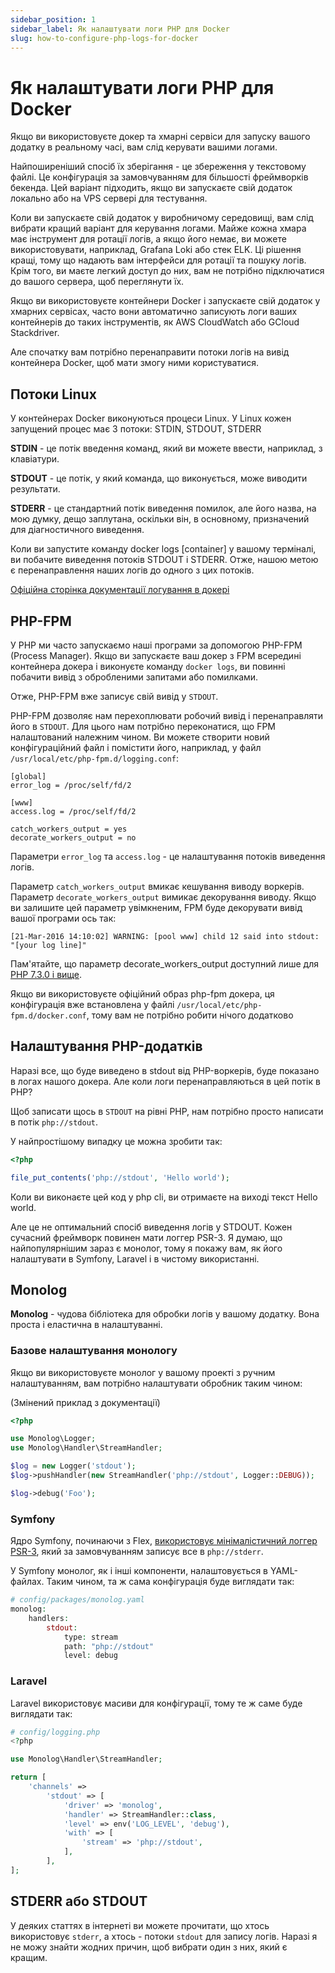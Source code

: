 ```yaml
---
sidebar_position: 1
sidebar_label: Як налаштувати логи PHP для Docker
slug: how-to-configure-php-logs-for-docker
---
```


# Як налаштувати логи PHP для Docker

Якщо ви використовуєте докер та хмарні сервіси для запуску вашого додатку в реальному часі, вам слід керувати вашими логами.

Найпоширеніший спосіб їх зберігання - це збереження у текстовому файлі. Це конфігурація за замовчуванням для більшості 
фреймворків бекенда. Цей варіант підходить, якщо ви запускаєте свій додаток локально або на VPS сервері для тестування.

Коли ви запускаєте свій додаток у виробничому середовищі, вам слід вибрати кращий варіант для керування логами. 
Майже кожна хмара має інструмент для ротації логів, а якщо його немає, ви можете використовувати, наприклад, Grafana Loki 
або стек ELK. Ці рішення кращі, тому що надають вам інтерфейси для ротації та пошуку логів. Крім того, 
ви маєте легкий доступ до них, вам не потрібно підключатися до вашого сервера, щоб переглянути їх.

Якщо ви використовуєте контейнери Docker і запускаєте свій додаток у хмарних сервісах, часто вони автоматично записують
логи ваших контейнерів до таких інструментів, як AWS CloudWatch або GCloud Stackdriver.

Але спочатку вам потрібно перенаправити потоки логів на вивід контейнера Docker, щоб мати змогу ними користуватися.

## Потоки Linux

У контейнерах Docker виконуються процеси Linux. У Linux кожен запущений процес має 3 потоки: STDIN, STDOUT, STDERR

**STDIN** - це потік введення команд, який ви можете ввести, наприклад, з клавіатури.

**STDOUT** - це потік, у який команда, що виконується, може виводити результати.

**STDERR** - це стандартний потік виведення помилок, але його назва, на мою думку, дещо заплутана, оскільки він, 
в основному, призначений для діагностичного виведення.

Коли ви запустите команду docker logs [container] у вашому терміналі, ви побачите виведення потоків STDOUT і STDERR. 
Отже, нашою метою є перенаправлення наших логів до одного з цих потоків.

[Офіційна сторінка документації логування в докері](https://docs.docker.com/config/containers/logging/)

## PHP-FPM
У PHP ми часто запускаємо наші програми за допомогою PHP-FPM (Process Manager). 
Якщо ви запускаєте ваш докер з FPM всередині контейнера докера і виконуєте команду `docker logs`, 
ви повинні побачити вивід з обробленими запитами або помилками.

Отже, PHP-FPM вже записує свій вивід у `STDOUT`.

PHP-FPM дозволяє нам перехоплювати робочий вивід і перенаправляти його в `STDOUT`. Для цього нам потрібно переконатися, 
що FPM налаштований належним чином. Ви можете створити новий конфігураційний файл і помістити його, наприклад, 
у файл `/usr/local/etc/php-fpm.d/logging.conf`:

```
[global]
error_log = /proc/self/fd/2

[www]
access.log = /proc/self/fd/2

catch_workers_output = yes
decorate_workers_output = no
```

Параметри `error_log` та `access.log` - це налаштування потоків виведення логів.

Параметр `catch_workers_output` вмикає кешування виводу воркерів. Параметр `decorate_workers_output` вимикає декорування виводу.
Якщо ви залишите цей параметр увімкненим, FPM буде декорувати вивід вашої програми ось так:
```
[21-Mar-2016 14:10:02] WARNING: [pool www] child 12 said into stdout: "[your log line]"
```

Пам'ятайте, що параметр decorate_workers_output доступний лише для [PHP 7.3.0 і вище](https://www.php.net/manual/en/install.fpm.configuration.php#decorate-workers-output).

Якщо ви використовуєте офіційний образ php-fpm докера, ця конфігурація вже встановлена 
у файлі `/usr/local/etc/php-fpm.d/docker.conf`, тому вам не потрібно робити нічого додатково 

## Налаштування PHP-додатків

Наразі все, що буде виведено в stdout від PHP-воркерів, буде показано в логах нашого докера. 
Але коли логи перенаправляються в цей потік в PHP?

Щоб записати щось в `STDOUT` на рівні PHP, нам потрібно просто написати в потік `php://stdout`.

У найпростішому випадку це можна зробити так:
```php
<?php

file_put_contents('php://stdout', 'Hello world');
```
Коли ви виконаєте цей код у php cli, ви отримаєте на виході текст Hello world.

Але це не оптимальний спосіб виведення логів у STDOUT. Кожен сучасний фреймворк повинен мати логгер PSR-3. Я думаю, 
що найпопулярнішим зараз є монолог, тому я покажу вам, як його налаштувати в Symfony, Laravel і в чистому використанні.

## Monolog

**Monolog** - чудова бібліотека для обробки логів у вашому додатку. Вона проста і еластична в налаштуванні.

### Базове налаштування монологу

Якщо ви використовуєте монолог у вашому проекті з ручним налаштуванням, вам потрібно налаштувати обробник таким чином:

(Змінений приклад з документації)
```php
<?php

use Monolog\Logger;
use Monolog\Handler\StreamHandler;

$log = new Logger('stdout');
$log->pushHandler(new StreamHandler('php://stdout', Logger::DEBUG));

$log->debug('Foo');
```

### Symfony

Ядро Symfony, починаючи з Flex, [використовує мінімалістичний логгер PSR-3](https://symfony.com/blog/new-in-symfony-3-4-minimalist-psr-3-logger), 
який за замовчуванням записує все в `php://stderr`.

У Symfony монолог, як і інші компоненти, налаштовується в YAML-файлах. Таким чином, та ж сама конфігурація буде виглядати так:
```php
# config/packages/monolog.yaml
monolog:
    handlers:
        stdout:
            type: stream
            path: "php://stdout"
            level: debug
```

### Laravel

Laravel використовує масиви для конфігурації, тому те ж саме буде виглядати так:
```php
# config/logging.php
<?php

use Monolog\Handler\StreamHandler;

return [
    'channels' =>
        'stdout' => [
            'driver' => 'monolog',
            'handler' => StreamHandler::class,
            'level' => env('LOG_LEVEL', 'debug'),
            'with' => [
                'stream' => 'php://stdout',
            ],
        ],
];
```

## STDERR або STDOUT

У деяких статтях в інтернеті ви можете прочитати, що хтось використовує `stderr`, а хтось - потоки `stdout` для запису логів. 
Наразі я не можу знайти жодних причин, щоб вибрати один з них, який є кращим.
